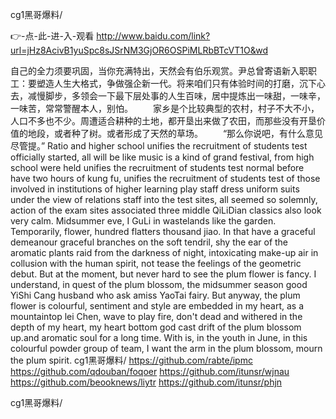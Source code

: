 
cg1黑哥爆料/




👉-点-此-进-入-观看  http://www.baidu.com/link?url=jHz8AcivB1yuSpc8sJSrNM3GjOR6OSPiMLRbBTcVT1O&wd




自己的全力须要巩固，当你充满特出，天然会有伯乐观赏。尹总曾寄语新入职职工：要塑造人生大格式，争做强企新一代。将来咱们只有体验时间的打磨，沉下心去，减慢脚步，多领会一下最下层处事的人生百味，居中提炼出一味甜，一味辛，一味苦，常常警醒本人，别怕。
　　家乡是个比较典型的农村，村子不大不小，人口不多也不少。周遭适合耕种的土地，都开垦出来做了农田，而那些没有开垦价值的地段，或者种了树。或者形成了天然的草场。
　　“那么你说吧，有什么意见尽管提。”
Ratio and higher school unifies the recruitment of students test officially started, all will be like music is a kind of grand festival, from high school were held unifies the recruitment of students test normal before have two hours of kung fu, unifies the recruitment of students test of those involved in institutions of higher learning play staff dress uniform suits under the view of relations staff into the test sites, all seemed so solemnly, action of the exam sites associated three middle QiLiDian classics also look very calm.
Midsummer eve, I GuLi in wastelands like the garden.
Temporarily, flower, hundred flatters thousand jiao.
In that have a graceful demeanour graceful branches on the soft tendril, shy the ear of the aromatic plants raid from the darkness of night, intoxicating make-up air in collusion with the human spirit, not tease the feelings of the geometric debut.
But at the moment, but never hard to see the plum flower is fancy.
I understand, in quest of the plum blossom, the midsummer season good YiShi Cang husband who ask amiss YaoTai fairy.
But anyway, the plum flower is colourful, sentiment and style are embedded in my heart, as a mountaintop lei Chen, wave to play fire, don't dead and withered in the depth of my heart, my heart bottom god cast drift of the plum blossom up.and aromatic soul for a long time.
With is, in the youth in June, in this colourful powder group of team, I want the arm in the plum blossom, mourn the plum spirit.
cg1黑哥爆料/ https://github.com/rabte/ipmc
https://github.com/qdouban/foqoer
https://github.com/itunsr/wjnau
https://github.com/beooknews/liytr
https://github.com/itunsr/phjn





cg1黑哥爆料/
